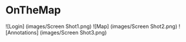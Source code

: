 # OnTheMap

![Login] (images/Screen Shot1.png)
![Map] (images/Screen Shot2.png)
![Annotations] (images/Screen Shot3.png)
